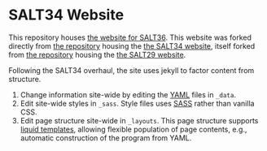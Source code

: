 # SALT34 Website

This repository houses [the website for SALT36](https://saltconf.github.io/salt36/). This website was forked directly from [the repository](https://github.com/saltconf/salt34) housing the [the SALT34 website](http://salt.linguistics.ucla.edu/34/), itself forked from [the repository](https://github.com/saltconf/salt29) housing the [the SALT29 website](http://salt.linguistics.ucla.edu/29/).

Following the SALT34 overhaul, the site uses jekyll to factor content from structure.

1. Change information site-wide by editing the [YAML](https://yaml.org/) files in `_data`.
2. Edit site-wide styles in `_sass`. Style files uses [SASS](https://sass-lang.com/) rather than vanilla CSS.
3. Edit page structure site-wide in `_layouts`. This page structure supports [liquid templates](https://shopify.github.io/liquid/), allowing flexible population of page contents, e.g., automatic construction of the program from YAML. 
